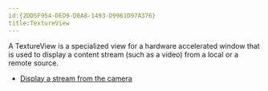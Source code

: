 ```yaml
---
id:{2DD5F954-DED9-D0A8-1493-D9961D97A376}  
title:TextureView  
---
```


A TextureView is a specialized view for a hardware accelerated window that is
used to display a content stream (such as a video) from a local or a remote
source.

-   [Display a stream from the camera](/recipes/android/other_ux/textureview/display_a_stream_from_the_camera)